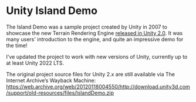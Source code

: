 # Unity Island Demo

The Island Demo was a sample project created by Unity in 2007 to showcase the new Terrain Rendering Engine [released in Unity 2.0](https://web.archive.org/web/20071011084935/http://unity3d.com/company/news.html). It was many users' introduction to the engine, and quite an impressive demo for the time!

I've updated the project to work with new versions of Unity, currently up to at least Unity 2022 LTS.

The original project source files for Unity 2.x are still available via The Internet Archive’s Wayback Machine:
https://web.archive.org/web/20120118004550/http://download.unity3d.com/support/old-resources/files/IslandDemo.zip
